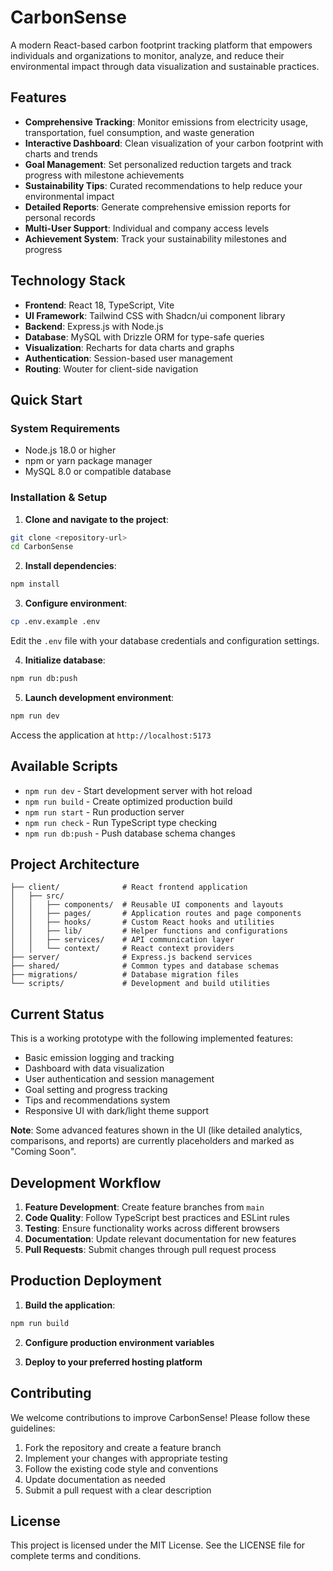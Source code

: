 # CarbonSense

A modern React-based carbon footprint tracking platform that empowers individuals and organizations to monitor, analyze, and reduce their environmental impact through data visualization and sustainable practices.

## Features

- **Comprehensive Tracking**: Monitor emissions from electricity usage, transportation, fuel consumption, and waste generation
- **Interactive Dashboard**: Clean visualization of your carbon footprint with charts and trends
- **Goal Management**: Set personalized reduction targets and track progress with milestone achievements
- **Sustainability Tips**: Curated recommendations to help reduce your environmental impact
- **Detailed Reports**: Generate comprehensive emission reports for personal records
- **Multi-User Support**: Individual and company access levels
- **Achievement System**: Track your sustainability milestones and progress

## Technology Stack

- **Frontend**: React 18, TypeScript, Vite
- **UI Framework**: Tailwind CSS with Shadcn/ui component library
- **Backend**: Express.js with Node.js
- **Database**: MySQL with Drizzle ORM for type-safe queries
- **Visualization**: Recharts for data charts and graphs
- **Authentication**: Session-based user management
- **Routing**: Wouter for client-side navigation

## Quick Start

### System Requirements

- Node.js 18.0 or higher
- npm or yarn package manager
- MySQL 8.0 or compatible database

### Installation & Setup

1. **Clone and navigate to the project**:
```bash
git clone <repository-url>
cd CarbonSense
```

2. **Install dependencies**:
```bash
npm install
```

3. **Configure environment**:
```bash
cp .env.example .env
```
Edit the `.env` file with your database credentials and configuration settings.

4. **Initialize database**:
```bash
npm run db:push
```

5. **Launch development environment**:
```bash
npm run dev
```

Access the application at `http://localhost:5173`

## Available Scripts

- `npm run dev` - Start development server with hot reload
- `npm run build` - Create optimized production build
- `npm run start` - Run production server
- `npm run check` - Run TypeScript type checking
- `npm run db:push` - Push database schema changes

## Project Architecture

```
├── client/              # React frontend application
│   ├── src/
│   │   ├── components/  # Reusable UI components and layouts
│   │   ├── pages/       # Application routes and page components
│   │   ├── hooks/       # Custom React hooks and utilities
│   │   ├── lib/         # Helper functions and configurations
│   │   ├── services/    # API communication layer
│   │   └── context/     # React context providers
├── server/              # Express.js backend services
├── shared/              # Common types and database schemas
├── migrations/          # Database migration files
└── scripts/             # Development and build utilities
```

## Current Status

This is a working prototype with the following implemented features:
- Basic emission logging and tracking
- Dashboard with data visualization
- User authentication and session management
- Goal setting and progress tracking
- Tips and recommendations system
- Responsive UI with dark/light theme support

**Note**: Some advanced features shown in the UI (like detailed analytics, comparisons, and reports) are currently placeholders and marked as "Coming Soon".

## Development Workflow

1. **Feature Development**: Create feature branches from `main`
2. **Code Quality**: Follow TypeScript best practices and ESLint rules
3. **Testing**: Ensure functionality works across different browsers
4. **Documentation**: Update relevant documentation for new features
5. **Pull Requests**: Submit changes through pull request process

## Production Deployment

1. **Build the application**:
```bash
npm run build
```

2. **Configure production environment variables**

3. **Deploy to your preferred hosting platform**

## Contributing

We welcome contributions to improve CarbonSense! Please follow these guidelines:

1. Fork the repository and create a feature branch
2. Implement your changes with appropriate testing
3. Follow the existing code style and conventions
4. Update documentation as needed
5. Submit a pull request with a clear description

## License

This project is licensed under the MIT License. See the LICENSE file for complete terms and conditions.